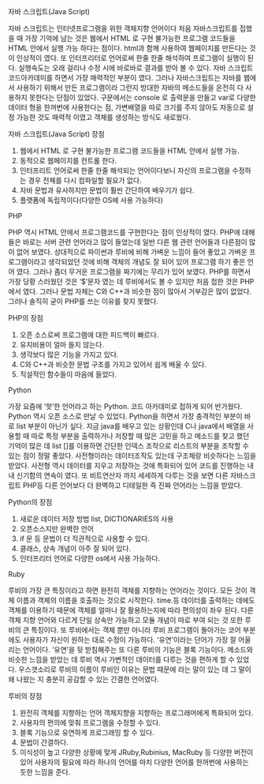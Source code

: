  자바 스크립트(Java Script)
 
 자바 스크립트는 인터넷프로그램을 위한 객체지향 언어이다 처음 자바스크립트를 접했을 때 가장 기억에 남는 것은 웹에서 HTML 로 구현 불가능한 프로그램 코드들을 HTML 안에서 실행 가능 하다는 점이다. html과 함께 사용하여 웹페이지를 만든다는 것이 인상적이 였다. 또
인터프리터로 언어로써 한줄 한줄 해석하여 프로그램이 실행이 된다. 실행속도는 오래 걸리나 수정 시에 바로바로 결과를 받아 볼 수 있다. 자바 스크립트 코드아카데미를 하면서 가장 매력적인 부분이 였다. 그러나 자바스크립트는 자바를 웹에서 사용하기 위해서 만든 프로그램이라 그런지 방대한 자바의 메소드들을 온전히 다 사용하지 못한다는 단점이 있었다. 구문에서는 console 로 출력문을 만들고 var로 다양한 데이터 형을 한꺼번에 사용한다는 점, 가변배열을 따로 크기를 주지 않아도 자동으로 설정 가능한 것도 매력적 이였고 객체를 생성하는 방식도 새로웠다.


 자바 스크립트(Java Script) 장점 
 1. 웹에서 HTML 로 구현 불가능한 프로그램 코드들을 HTML 안에서 실행 가능.
 2. 동적으로 웹페이지를 컨트롤 한다.
 3. 인터프리트 언어로써 한줄 한줄 해석되는 언어이다보니 자신의 프로그램을 수정하는 	경우 전체를 다시 컴파일할 필요가          없다.
 4. 자바 문법과 유사하지만 문법이 훨씬 간단하여 배우기가 쉽다.
 5. 플랫폼에 독립적이다(다양한 OS에 사용 가능하다)


 PHP
 
PHP 역시 HTML 안에서 프로그램코드를 구현한다는 점이 인상적이 였다.  PHP에 대해 들은 바로는 서버 관련 언어라고 많이 들었는데 일반 다른 웹 관련 언어들과 다른점이 많이 없어 보였다. 상대적으로 파이썬과 루비에 비해 가벼운 느낌이 들어 좋았고 가벼운 프로그램이라고 생각되었던 것에 비해 객체의 개념도 잘 되어 있어 프로그램 하기 좋은 언어 였다. 그러나 좀더 무거운 프로그램을 짜기에는 무리가 있어 보였다. PHP를 하면서 가장 당황 스러웠던 것은 ‘$’문자 였는 데 루비에서도 볼 수 있지만 처음 접한 것은 PHP에서 였다. 그러나 문법 자체는 C와 C++과 비슷한 점이 많아서 거부감은 많이 없었다. 그러나 솔직히 굳이 PHP를 쓰는 이유를 찾지 못했다.


PHP의 장점

1. 오픈 소스로써 프로그램에 대한 피드백이 빠르다.
2. 유지비용이 얼마 들지 않는다.
3. 생각보다 많은 기능을 가지고 있다.
4. C와 C++과 비슷한 문법 구조를 가지고 있어서 쉽게 배울 수 있다.
5. 직설적인 함수들이 마음에 들었다.





Python

가장 요즘에 ‘핫’한 언어라고 하는 Python. 코드 아카데미로 접하게 되어 반가웠다. Python 역시 오픈 소스로 만날 수 있었다. Python을 하면서 가장 충격적인 부분이 바로 list 부분이 아닌가 싶다. 지금 java를 배우고 있는 상황인데 C나 java에서 배열을 사용할 때 따로 특정 부분을 출력하거나 저장할 때 많은 고민을 하고 메소드를 찾고 했던 기억이 많은 데 list []를 이용하면 간단한 인덱스 조작으로 리스트의 부분을 조작할 수 있는 점이 정말 좋았다. 사전형이라는 데이터조작도 있는데 구조체랑 비슷하다는 느낌을 받았다. 사전형 역시 데이터를 지우고 저장하는 것에 특화되어 있어 코드를 진행하는 내내 신기함의 연속이 였다. 또 비트연산자 까지 세세하게 다루는 것을 보면 다른 자바스크립트 PHP등 다른 언어보다 더 완벽하고 디테일한 즉 진짜 언어라는 느낌을 받았다.

Python의 장점

1. 새로운 데이터 저장 방법 list, DICTIONARIES의 사용
2. 오픈소스지만 완벽한 언어
3. if 문 등 문법이 더 직관적으로 사용할 수 있다.
4. 클래스, 상속 개념이 아주 잘 되어 있다.
5. 인터프리터 언어로 다양한 os에서 사용 가능하다.

Ruby

 루비의 가장 큰 특징이라고 하면 완전히 객체를 지향하는 언어라는 것이다. 모든 것이 객체 이름과 객체의 이름을 호출하는 것으로 시작한다. time.등 데이터를 출력하는 데에도 객체를 이용하기 때문에 객체를 얼마나 잘 활용하는지에 따라 편의성이 좌우 된다. 다른 객체 지향 언어와 다르게 단일 상속만 가능하고 모듈 개념이 따로 부여 되는 것 또한 루비의 큰 특징이다. 또 루비에서는 객체 뿐만 아니라 루비 프로그램이 돌아가는 코어 부분에도 사용자가 자신이 원하는 대로 수정이 가능하다. ‘유연’이라는 단어가 가장 잘 어울리는 언어이다. ‘유연’을 뒷 받침해주는 또 다른 루비의 기능은 블록 기능이다. 메소드와 비슷한 느낌을 받았는 데 루비 역시 가변적인 데이터를 다루는 것을 편하게 할 수 있었다. 우스갯소리로 루비의 이름이 루비인 이유는 문법 때문에 라는 말이 있는 데 그 말이 왜 나왔는 지 충분히 공감할 수 있는 간결한 언어였다.
 
루비의 장점

1. 완전히 객체를 지향하는 언어 객체지향을 지향하는 프로그래머에게 특화되어 있다.
2. 사용자의 편의에 맞춰 프로그램을 수정할 수 있다.
3. 블록 기능으로 유연하게 프로그래밍 할 수 있다.
4. 문법이 간결하다.
5. 이식성이 높고 다양한 상황에 맞게 JRuby,Rubinius, MacRuby 등 다양한 버전이 있어 사용자의 필요에 따라 하나의 언어를 마치 다양한 언어를 한꺼번에 사용하는 듯한 느낌을 준다.
